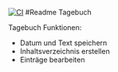 [![CI](https://github.com/rkrajniak/Tagebuch/actions/workflows/ci.yml/badge.svg)](https://github.com/rkrajniak/Tagebuch/actions/workflows/ci.yml)
#Readme Tagebuch



Tagebuch 
Funktionen: 
- Datum und Text speichern
- Inhaltsverzeichnis erstellen
- Einträge bearbeiten

